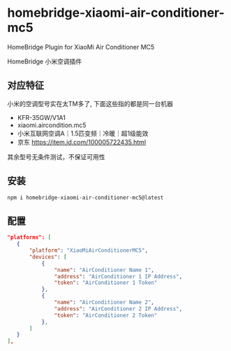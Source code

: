 # homebridge-xiaomi-air-conditioner-mc5

HomeBridge Plugin for XiaoMi Air Conditioner MC5

HomeBridge 小米空调插件

## 对应特征
小米的空调型号实在太TM多了, 下面这些指的都是同一台机器
- KFR-35GW/V1A1
- xiaomi.aircondition.mc5
- 小米互联网空调A｜1.5匹变频｜冷暖｜超1级能效
- 京东 https://item.jd.com/100005722435.html

其余型号无条件测试，不保证可用性

## 安装
```bash
npm i homebridge-xiaomi-air-conditioner-mc5@latest
```

## 配置
```json
"platforms": [
   {
       "platform": "XiaoMiAirConditionerMC5",
       "devices": [
           {
               "name": "AirConditioner Name 1",
               "address": "AirConditioner 1 IP Address",
               "token": "AirConditioner 1 Token"
           },
           {
               "name": "AirConditioner Name 2",
               "address": "AirConditioner 2 IP Address",
               "token": "AirConditioner 2 Token"
           },
       ]
   }
],
```
